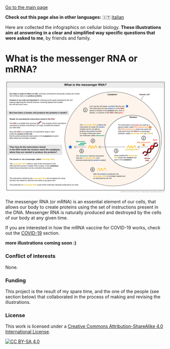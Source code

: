 
[Go to the main page](https://easy-infographics.github.io/)

**Check out this page also in other languages:** 🇮🇹  [italian](../it/)

Here are collected the infographics on cellular biology. 
**These illustrations aim at answering in a clear and simplified way specific questions that were asked to me**, by friends and family. 

# What is the messenger RNA or mRNA? 

![mRNA_cell.svg - English version](images/mRNA_cell.svg)

The messenger RNA (or mRNA) is an essential element of our cells, that allows our body to create proteins using the set of instructions present in the DNA. Messenger RNA is naturally produced and destroyed by the cells of our body at any given time. 

If you are interested in how the mRNA vaccine for COVID-19 works, check out the [COVID-19](https://easy-infographics.github.io/COVID-19/en/) section. 


**more illustrations coming soon :)**

### Conflict of interests

None.

### Funding

This project is the result of my spare time, and the one of the people (see section below) that collaborated in the process of making and revising the illustrations. 

### License
This work is licensed under a
[Creative Commons Attribution-ShareAlike 4.0 International License][cc-by-sa].

[![CC BY-SA 4.0][cc-by-sa-image]][cc-by-sa]

[cc-by-sa]: http://creativecommons.org/licenses/by-sa/4.0/
[cc-by-sa-image]: https://licensebuttons.net/l/by-sa/4.0/88x31.png
[cc-by-sa-shield]: https://img.shields.io/badge/License-CC%20BY--SA%204.0-lightgrey.svg
